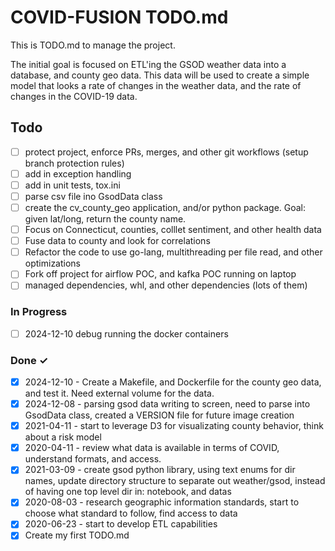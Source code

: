 # COVID-FUSION TODO.md

This is TODO.md to manage the project.

The initial goal is focused on ETL'ing the GSOD weather data into a database, and county geo data. This data will be used to create a simple model that looks a rate of changes in the weather data, and the rate of changes in the COVID-19 data.

## Todo

- [ ] protect project, enforce PRs, merges, and other git workflows (setup branch protection rules)
- [ ] add in exception handling
- [ ] add in unit tests, tox.ini
- [ ] parse csv file ino GsodData class
- [ ] create the cv_county_geo application, and/or python package. Goal: given lat/long, return the county name.
- [ ] Focus on Connecticut, counties, colllet sentiment, and other health data
- [ ] Fuse data to county and look for correlations
- [ ] Refactor the code to use go-lang, multithreading per file read, and other optimizations
- [ ] Fork off project for airflow POC, and kafka POC running on laptop
- [ ] managed dependencies, whl, and other dependencies (lots of them)

### In Progress

- [ ] 2024-12-10 debug running the docker containers

### Done ✓

- [x] 2024-12-10 - Create a Makefile, and Dockerfile for the county geo data, and test it. Need external volume for the data.
- [x] 2024-12-08 - parsing gsod data writing to screen, need to parse into GsodData class, created a VERSION file for future image creation
- [x] 2021-04-11 - start to leverage D3 for visualizating county behavior, think about a risk model
- [x] 2020-04-11 - review what data is available in terms of COVID, understand formats, and access.
- [x] 2021-03-09 - create gsod python library, using text enums for dir names, update directory structure to separate out weather/gsod, instead of having one top level dir in: notebook, and datas
- [x] 2020-08-03 - research geographic information standards, start to choose what standard to follow, find access to data
- [x] 2020-06-23 - start to develop ETL capabilities
- [x] Create my first TODO.md  
